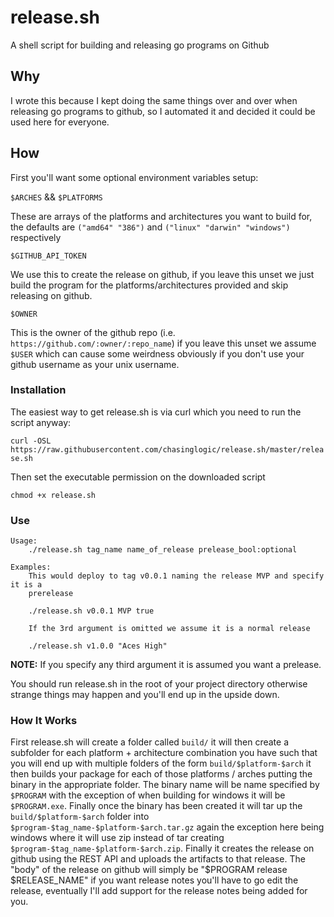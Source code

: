 # release.sh
A shell script for building and releasing go programs on Github

## Why

I wrote this because I kept doing the same things over and over when releasing
go programs to github, so I automated it and decided it could be used here for
everyone.

## How

First you'll want some optional environment variables setup:

`$ARCHES` && `$PLATFORMS`

These are arrays of the platforms and architectures you want to build for, the
defaults are `("amd64" "386")` and `("linux" "darwin" "windows")` respectively

`$GITHUB_API_TOKEN` 

We use this to create the release on github, if you leave this unset we just 
build the program for the platforms/architectures provided and skip releasing 
on github.

`$OWNER`

This is the owner of the github repo (i.e. 
`https://github.com/:owner/:repo_name`) if you leave this unset we assume
`$USER` which can cause some weirdness obviously if you don't use your github
username as your unix username.

### Installation

The easiest way to get release.sh is via curl which you need to run the script
anyway:

`curl -OSL https://raw.githubusercontent.com/chasinglogic/release.sh/master/release.sh`

Then set the executable permission on the downloaded script

`chmod +x release.sh`

### Use

```
Usage: 
    ./release.sh tag_name name_of_release prelease_bool:optional

Examples:
    This would deploy to tag v0.0.1 naming the release MVP and specify it is a 
    prerelease

    ./release.sh v0.0.1 MVP true

    If the 3rd argument is omitted we assume it is a normal release

    ./release.sh v1.0.0 "Aces High"
```

**NOTE:** If you specify any third argument it is assumed you want a prelease.

You should run release.sh in the root of your project directory otherwise
strange things may happen and you'll end up in the upside down.

### How It Works

First release.sh will create a folder called `build/` it will then create a
subfolder for each platform + architecture combination you have such that you
will end up with multiple folders of the form `build/$platform-$arch` it then
builds your package for each of those platforms / arches putting the binary in
the appropriate folder. The binary name will be name specified by `$PROGRAM` with
the exception of when building for windows it will be `$PROGRAM.exe`. Finally
once the binary has been created it will tar up the `build/$platform-$arch`
folder into `$program-$tag_name-$platform-$arch.tar.gz` again the exception
here being windows where it will use zip instead of tar creating 
`$program-$tag_name-$platform-$arch.zip`. Finally it creates the release on
github using the REST API and uploads the artifacts to that release. The "body"
of the release on github will simply be "$PROGRAM release $RELEASE_NAME" if you
want release notes you'll have to go edit the release, eventually I'll add
support for the release notes being added for you.
